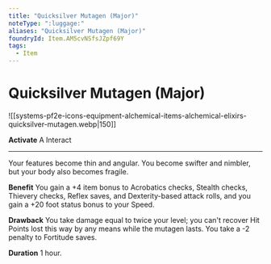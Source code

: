 ```yaml
---
title: "Quicksilver Mutagen (Major)"
noteType: ":luggage:"
aliases: "Quicksilver Mutagen (Major)"
foundryId: Item.AM5cvNSfsJZpf69Y
tags:
  - Item
---
```


# Quicksilver Mutagen (Major)
![[systems-pf2e-icons-equipment-alchemical-items-alchemical-elixirs-quicksilver-mutagen.webp|150]]

**Activate** A Interact

* * *

Your features become thin and angular. You become swifter and nimbler, but your body also becomes fragile.

**Benefit** You gain a +4 item bonus to Acrobatics checks, Stealth checks, Thievery checks, Reflex saves, and Dexterity-based attack rolls, and you gain a +20 foot status bonus to your Speed.

**Drawback** You take damage equal to twice your level; you can't recover Hit Points lost this way by any means while the mutagen lasts. You take a -2 penalty to Fortitude saves.

**Duration** 1 hour.


